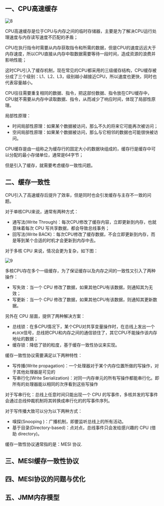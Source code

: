 ## 一、CPU高速缓存

![8](D:\notes\操作系统笔记\资源\8.jpg)

CPU高速缓存是位于CPU与内存之间的临时存储器，主要是为了解决CPU运行处理速度与内存读写速度不匹配的矛盾；

CPU在执行指令时需要从内存获取指令和所需的数据，但是CPU的速度远远大于内存速度，所以CPU直接从内存中取数据需要等待一段时间，造成资源的浪费并影响性能；

这时CPU引入了缓存机制，现在常见的CPU都采用的三级缓存结构，CPU缓存被分成了三个级别：L1、L2、L3，级别越小越接近CPU，所以速度也更快，同时也代表容量越小。

CPU往往需要重复相同的数据、指令，把这部份数据、指令放在CPU缓存中，CPU就不需要从内存中读取数据、指令，从而减少了响应时间，体现了局部性原理。

局部性原理：

- 时间局部性原理：如果某个数据被访问，那么不久的将来它可能再次被访问；
- 空间局部性原理：如果某个数据被访问，那么与它相邻的数据也可能很快被访问。

CPU缓存是由一组称之为缓存行的固定大小的数据块组成的，缓存行是缓存中可以分配的最小存储单位，通常是64字节；

但是引入了缓存，就需要考虑缓存一致性问题。

## 二、缓存一致性

CPU引入了高速缓存后提升了效率，但是同时也会引发缓存与主存不一致的问题。

对于单核CPU来说，通常有两种方式：

- 通写法(Write Through)：每次CPU修改了缓存内容，立即更新到内存，也就意味着每次 CPU 写共享数据，都会导致总线事务；
- 回写法(Write BACK)：每次CPU修改了缓存数据，不会立即更新到内存，而是等到某个合适的时机才会更新到内存中去。

对于多核 CPU 来说，情况会更为复杂，如下图：

![9](D:\notes\操作系统笔记\资源\9.jpg)

多核CPU存在多个一级缓存，为了保证缓存以及内存之间的一致性又引入了两种操作：

- 写失效：当一个 CPU 修改了数据，如果其他CPU有该数据，则通知其为无效；
- 写更新：当一个 CPU 修改了数据，如果其他CPU有该数据，则通知其更新数据。

另外在 CPU 层面，提供了两种解决方案：

- 总线锁：在多CPU情况下，某个CPU对共享变量操作时，在总线上发出一个`#LOCK`信号，总线把CPU和内存之间的通信锁住了，其它CPU不能操作该内存地址的数据；
- 缓存锁：降低了锁的粒度，基于缓存一致性协议来实现。

缓存一致性协议需要满足以下两种特性：

- 写传播(Write propagation)：一个处理器对于某个内存位置所做的写操作，对于其他处理器是可见的
- 写串行化(Write Serialization)：对同一内存单元的所有写操作都能串行化。即所有的处理器能以相同的次序看到这些写操作

对于写串行化：总线上任意时间只能出现一个 CPU 的写事件，多核并发的写事件会通过总线仲裁机制将其转换成串行化的的写事件序列。

对于写传播大致可以分为以下两种方式：

- 嗅探(Snooping )：广播机制，即要监听总线上的所有活动。
- 基于目录(Directory-based)：点对点，总线事件只会发给感兴趣的 CPU (借助 directory)。

缓存一致性协议通常指的是：MESI 协议.

## 三、MESI缓存一致性协议

## 四、MESI协议的问题与优化

## 五、JMM内存模型









